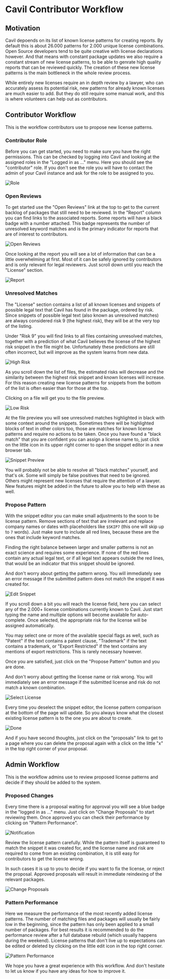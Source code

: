 # Cavil Contributor Workflow

## Motivation

Cavil depoends on its list of known license patterns for creating reports. By default this is about 26.000 patterns for
2.000 unique license combinations. Open Source developers tend to be quite creative with license declarations however.
And that means with constant package updates we also require a constant stream of new license patterns, to be able to
genrate high quality reports that can be reviewed quickly. The creation of these new license patterns is the main
bottleneck in the whole review process.

While entirely new licenses require an in depth review by a lawyer, who can accurately assess its potential risk, new
patterns for already known licenses are much easier to add. But they do still require some manual work, and this is
where volunteers can help out as contributors.

## Contributor Workflow

This is the workflow contributors use to propose new license patterns.

### Contributor Role

Before you can get started, you need to make sure you have the right permissions. This can be checked by logging into
Cavil and looking at the assigned roles in the "Logged in as ..." menu. Here you should see the "contributor" role. If
you don't see the role you will have to contact the admin of your Cavil instance and ask for the role to be assigned to
you.

![Role](images/contrib-1-role.png)

### Open Reviews

To get started use the "Open Reviews" link at the top to get to the current backlog of packages that still need to be
reviewed. In the "Report" column you can find links to the associated reports. Some reports will have a black badge
with a number attached. This badge represents the number of unresolved keyword matches and is the primary indicator for
reports that are of interest to contributors.

![Open Reviews](images/contrib-2-open-reviews.png)

Once looking at the report you will see a lot of information that can be a little overwhelming at first. Most of it can
be safely ignored by contributors and is only relevant for legal reviewers. Just scroll down until you reach the
"License" section.

![Report](images/contrib-3-report.png)

### Unresolved Matches

The "License" section contains a list of all known licenses and snippets of possible legal text that Cavil has found in
the package, ordered by risk. Since snippets of possible legal text (also known as unresolved matches) are always
considered risk 9 (the highest risk), they will be at the very top of the listing.

Under "Risk 9" you will find links to all files containing unresolved matches, together with a prediction of what Cavil
believes the license of the highest risk snippet in the file might be. Unfortunately these predictions are still often
incorrect, but will improve as the system learns from new data.

![High Risk](images/contrib-4-unresolved-matches.png)

As you scroll down the list of files, the estimated risks will decrease and the similarity between the highest risk
snippet and known licenses will increase. For this reason creating new license patterns for snippets from the bottom of
the list is often easier than for those at the top.

Clicking on a file will get you to the file preview.

![Low Risk](images/contrib-5-unresolved-matches-2.png)

At the file preview you will see unresolved matches highlighted in black with some context around the snippets.
Sometimes there will be highlighted blocks of text in other colors too, those are matches for known license patterns
and require no actions to be taken. Once you have found a "black match" that you are confident you can assign a license
name to, just click on the little icon in its upper right corner to open the snippet editor in a new browser tab.

![Snippet Preview](images/contrib-6-snippet-preview.png)

You will probably not be able to resolve all "black matches" yourself, and that's ok. Some will simply be false
positives that need to be ignored. Others might represent new licenses that require the attention of a lawyer. New
features might be added in the future to allow you to help with these as well.

### Propose Pattern

With the snippet editor you can make small adjustments to the soon to be license pattern. Remove sections of text that
are irrelevant and replace company names or dates with placeholders like `$SKIP7` (this one will skip up to `7` words).
Just make sure to include all red lines, because these are the ones that include keyword matches.

Finding the right balance between larger and smaller patterns is not an exact science and requires some experience. If
none of the red lines contain any actual legal text, or if all legal text appears outside the red lines, that would be
an indicator that this snippet should be ignored.

And don't worry about getting the pattern wrong. You will immediately see an error message if the submitted pattern
does not match the snippet it was created for.

![Edit Snippet](images/contrib-7-edit-snippet.png)

If you scroll down a bit you will reach the license field, here you can select any of the 2.000+ license combinations
currently known to Cavil. Just start typing the name and multiple options will become available for auto-complete. Once
selected, the appropriate risk for the license will be assigned automatically.

You may select one or more of the available special flags as well, such as "Patent" if the text contains a patent
clause, "Trademark" if the text contains a trademark, or "Export Restricted" if the text contains any mentions of
export restrictions. This is rarely necessary however.

Once you are satisfied, just click on the "Propose Pattern" button and you are done.

And don't worry about getting the license name or risk wrong. You will immediately see an error message if the
submitted license and risk do not match a known combination.

![Select License](images/contrib-8-license.png)

Every time you deselect the snippet editor, the license pattern comparison at the bottom of the page will update.
So you always know what the closest existing license pattern is to the one you are about to create.

![Done](images/contrib-9-done.png)

And if you have second thoughts, just click on the "proposals" link to get to a page where you can delete the proposal
again with a click on the little "x" in the top right corner of your proposal.

## Admin Workflow

This is the workflow admins use to review proposed license patterns and decide if they should be added to the system.

### Proposed Changes

Every time there is a proposal waiting for approval you will see a blue badge in the "logged in as ..." menu. Just
click on "Change Proposals" to start reviewing them. Once approved you can check their performance by clicking on
"Pattern Performance".

![Notification](images/contrib-admin-1-notification.png)

Review the license pattern carefully. While the pattern itself is guaranteed to match the snippet it was created for,
and the license name and risk are required to come from an existing combination, it is still easy for contributors to
get the license wrong.

In such cases it is up to you to decide if you want to fix the license, or reject the proposal. Approved proposals will
result in immediate reindexing of the relevant packages.

![Change Proposals](images/contrib-admin-2-proposals.png)

### Pattern Performance

Here we measure the performance of the most recently added license patterns. The number of matching files and packages
will usually be fairly low in the beginning, since the pattern has only been applied to a small number of packages. For
best results it is recommended to do the performance review after a full database rebuild (which usually happens during
the weekend). License patterns that don't live up to expectations can be edited or deleted by clicking on the little
edit icon in the top right corner.

![Pattern Performance](images/contrib-admin-3-pattern-performance.png)

We hope you have a great experience with this workflow. And don't hesitate to let us know if you have any ideas for how
to improve it.
